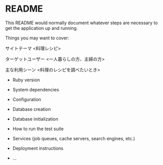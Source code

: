 # README

This README would normally document whatever steps are necessary to get the
application up and running.

Things you may want to cover:

サイトテーマ
  <料理レシピ>

ターゲットユーザー
  <一人暮らしの方、主婦の方>
  
主な利用シーン
  <料理のレシピを調べたいとき>
  



* Ruby version

* System dependencies

* Configuration

* Database creation

* Database initialization

* How to run the test suite

* Services (job queues, cache servers, search engines, etc.)

* Deployment instructions

* ...
